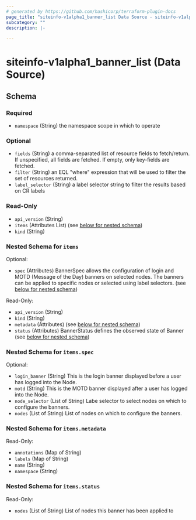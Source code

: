 ```yaml
---
# generated by https://github.com/hashicorp/terraform-plugin-docs
page_title: "siteinfo-v1alpha1_banner_list Data Source - siteinfo-v1alpha1"
subcategory: ""
description: |-
  
---
```


# siteinfo-v1alpha1_banner_list (Data Source)





<!-- schema generated by tfplugindocs -->
## Schema

### Required

- `namespace` (String) the namespace scope in which to operate

### Optional

- `fields` (String) a comma-separated list of resource fields to fetch/return.  If unspecified, all fields are fetched.  If empty, only key-fields are fetched.
- `filter` (String) an EQL "where" expression that will be used to filter the set of resources returned.
- `label_selector` (String) a label selector string to filter the results based on CR labels

### Read-Only

- `api_version` (String)
- `items` (Attributes List) (see [below for nested schema](#nestedatt--items))
- `kind` (String)

<a id="nestedatt--items"></a>
### Nested Schema for `items`

Optional:

- `spec` (Attributes) BannerSpec allows the configuration of login and MOTD (Message of the Day) banners on selected nodes. The banners can be applied to specific nodes or selected using label selectors. (see [below for nested schema](#nestedatt--items--spec))

Read-Only:

- `api_version` (String)
- `kind` (String)
- `metadata` (Attributes) (see [below for nested schema](#nestedatt--items--metadata))
- `status` (Attributes) BannerStatus defines the observed state of Banner (see [below for nested schema](#nestedatt--items--status))

<a id="nestedatt--items--spec"></a>
### Nested Schema for `items.spec`

Optional:

- `login_banner` (String) This is the login banner displayed before a user has logged into the Node.
- `motd` (String) This is the MOTD banner displayed after a user has logged into the Node.
- `node_selector` (List of String) Labe selector to select nodes on which to configure the banners.
- `nodes` (List of String) List of nodes on which to configure the banners.


<a id="nestedatt--items--metadata"></a>
### Nested Schema for `items.metadata`

Read-Only:

- `annotations` (Map of String)
- `labels` (Map of String)
- `name` (String)
- `namespace` (String)


<a id="nestedatt--items--status"></a>
### Nested Schema for `items.status`

Read-Only:

- `nodes` (List of String) List of nodes this banner has been applied to
